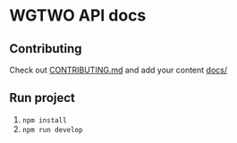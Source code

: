 # WGTWO API docs

## Contributing
Check out [CONTRIBUTING.md](CONTRIBUTING.md) and add your content [docs/](docs/)

## Run project
1. `npm install`
2. `npm run develop`
